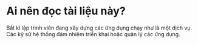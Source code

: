 Ai nên đọc tài liệu này?
========================

Bất kì lập trình viên đang xây dựng các ứng dụng chạy như là một dịch vụ. Các kỹ sữ hệ
thống đảm nhiệm triển khai hoặc quản lý các ứng dụng.
